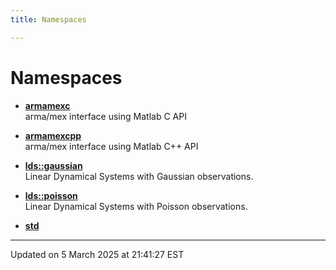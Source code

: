 ```yaml
---
title: Namespaces

---
```


# Namespaces






- **[armamexc](/lds-ctrl-est/docs/api/namespaces/namespacearmamexc/)** <br>arma/mex interface using Matlab C API 



- **[armamexcpp](/lds-ctrl-est/docs/api/namespaces/namespacearmamexcpp/)** <br>arma/mex interface using Matlab C++ API 






- **[lds::gaussian](/lds-ctrl-est/docs/api/namespaces/namespacelds_1_1gaussian/)** <br>Linear Dynamical Systems with Gaussian observations. 



- **[lds::poisson](/lds-ctrl-est/docs/api/namespaces/namespacelds_1_1poisson/)** <br>Linear Dynamical Systems with Poisson observations. 






- **[std](/lds-ctrl-est/docs/api/namespaces/namespacestd/)** 




-------------------------------

Updated on  5 March 2025 at 21:41:27 EST
